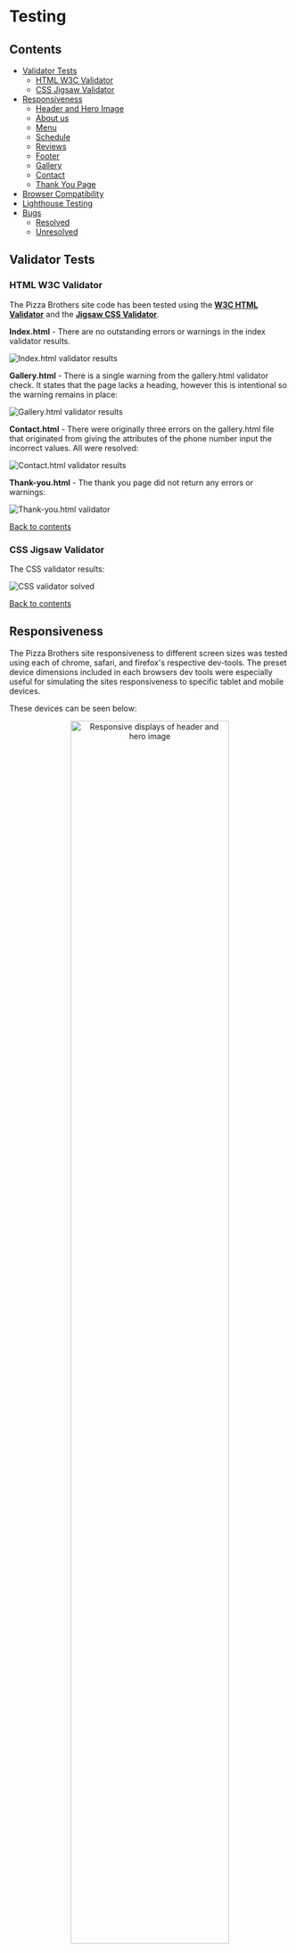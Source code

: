 # **Testing**

## Contents
- [Validator Tests](#validator-tests)
    - [HTML W3C Validator](#html-w3c-validator)
    - [CSS Jigsaw Validator](#css-jigsaw-validator)
- [Responsiveness](#responsiveness)
    - [Header and Hero Image](#header-and-hero-image)
    - [About us](#about-us)
    - [Menu](#menu)
    - [Schedule](#schedule)
    - [Reviews](#reviews)
    - [Footer](#footer)
    - [Gallery](#gallery)
    - [Contact](#contact)
    - [Thank You Page](#thank-you-page)
- [Browser Compatibility](#browser-compatibility)
- [Lighthouse Testing](#lighthouse-testing)
- [Bugs](#bugs)
    - [Resolved](#resolved)
    - [Unresolved](#unresolved)

## Validator Tests

### **HTML W3C Validator**
The Pizza Brothers site code has been tested using the [**W3C HTML Validator**](https://validator.w3.org/) and the [**Jigsaw CSS Validator**](https://jigsaw.w3.org/css-validator/). 

**Index.html** - There are no outstanding errors or warnings in the index validator results.

![Index.html validator results](assets/readme-images/index-validator.png)

**Gallery.html** - There is a single warning from the gallery.html validator check. It states that the page lacks a heading, however this is intentional so the warning remains in place:

![Gallery.html validator results](assets/readme-images/gallery-validator.png)

**Contact.html** - There were originally three errors on the gallery.html file that originated from giving the attributes of the phone number input the incorrect values. All were resolved:

![Contact.html validator results](assets/readme-images/contact-validator.png)

**Thank-you.html** - The thank you page did not return any errors or warnings:

![Thank-you.html validator](assets/readme-images/thank-you-validator.png)

[Back to contents](#contents)

### **CSS Jigsaw Validator**

The CSS validator results:

![CSS validator solved](assets/readme-images/css-validator-solved.png)

[Back to contents](#contents)

## **Responsiveness**

The Pizza Brothers site responsiveness to different screen sizes was tested using each of chrome, safari, and firefox's respective dev-tools. The preset device dimensions included in each browsers dev tools were especially useful for simulating the sites responsiveness to specific tablet and mobile devices.

These devices can be seen below:

<p align="center"><img src="assets/readme-images/tested-devices.jpg" width="75%" alt="Responsive displays of header and hero image"></p>

Similarly, dev tools allowed the responsiveness of the site to be tested on larger viewports such as desktop and laptop screen sizes by manually entering the dimensions in responsive mode.

The responsive design across various viewports can be seen below.

[Back to contents](#contents)

### **Header and Hero Image**
---

<p align="center"><img src="assets/readme-images/header.jpg" width="75%" alt="Responsive displays of header and hero image"></p>

- Navigation menu drops beneath the title on smaller devices.
- Navigation menu fixed to viewport across all screen sizes.
- Hero image responsive to screen size.
- Text overlay centers on mobile devices.

[Back to contents](#contents)

### **About Us**
---

<p align="center"><img src="assets/readme-images/about-us.jpg" width="75%" alt="Responsive displays of about us section"></p>

- Images responsive until tablet sized viewports, where they are removed from the display.
- Text panel expands on smaller devices to maintain readability.

[Back to contents](#contents)

### **Menu**
---

<p align="center"><img src="assets/readme-images/menu.jpg" width="75%" alt="Responsive displays of menu section"></p>

- Menu section stacks to maintain readability on smaller laptop devices.
- Becomes accordion on tablet and smaller devices, with text disappearing into a container which can then be opened by the user.

[Back to contents](#contents)

### **Schedule**
---

<p align="center"><img src="assets/readme-images/schedule.jpg" width="75%" alt="Responsive displays of schedule section"></p>

- The schedule section increases its width on different viewport sizes.
- The grid breaks down into single panels on mobile devices.

[Back to contents](#contents)

### **Reviews**
---

<p align="center"><img src="assets/readme-images/footer.png" width="75%" alt="Responsive displays of reviews section"></p>

- The reviews area increases width on smaller screen sizes.
- It forms a grid on mobile devices.

[Back to contents](#contents)

### **Footer**
---

<p align="center"><img src="assets/readme-images/footer.png" width="75%" alt="Responsive displays of footer"></p>

- The footer retains its style across all screen sizes.

[Back to contents](#contents)

### **Gallery**
---

<p align="center"><img src="assets/readme-images/gallery.jpg" width="75%" alt="Responsive displays of gallery page"></p>

- The gallery uses a responsive flex layout that adjusts the amount of images on each line depending on the viewport size.

[Back to contents](#contents)

### **Contact**
---

<p align="center"><img src="assets/readme-images/contact.png" width="75%" alt="Responsive displays of contact page"></p>

- The contact form width increases on smaller screen sizes.
- The image on the right side of the panel disappears on smaller devices and the contact form takes up the whole area.

[Back to contents](#contents)

### **Thank You Page**
---

<p align="center"><img src="assets/readme-images/thank-you.png" width="75%" alt="Responsive displays of thank you page"></p>

- Panel width increases to fill smaller viewport widths.
- Image is responsive and covers different viewports.

[Back to contents](#contents)

## **Browser Compatibility** 

The Pizza Brothers website has been tested on Google Chrome, Mozilla Firefox, Safari, and Opera. This process was done by using each browser's respective developer tools to check each page of the site in every viewport.

Initially, safari seemed to have the greatest amount of issues with the Pizza Brothers Site. It wouldn’t accept webp format images, which meant it was necessary to move back to jpg images. The images eventually loaded in jpg format, but at the expense of some performance. 

Since this issue was resolved all images are now rendered correctly, all functionallity is maintained, design appearance is uniform, and responsive designs are consistent across all tested browsers.

[Back to contents](#contents)

## **Lighthouse Testing**

**<h3 align="center">Index.html</h3>**

<p align="center"><img src="assets/readme-images/index-lighthouse.jpg" alt="Lighthouse results for the index page" width="75%"></p>

**<h3 align="center">Gallery.html</h3>**

<p align="center"><img src="assets/readme-images/gallery-lighthouse.jpg" alt="Lighthouse results for the gallery page" width="75%"></p>

**<h3 align="center">Contact.html</h3>**

<p align="center"><img src="assets/readme-images/contact-lighthouse.jpg" alt="Lighthouse results for the contact page" width="75%"></p>

**<h3 align="center">Thankyou.html</h3>**

<p align="center"><img src="assets/readme-images/thankyou-lighthouse.jpg" alt="Lighthouse results for the thank you page" width="75%"></p>

The index page required improvements after the initial lighthouse testing. Namely to accessibility and performance; the accessibility was resolved by improving color contrast on certain elements, adding aria labels to the accordion feature, and the performance was improved by reducing the size of certain images. The gallery similarly was struggling with its performance, which required image size adjustment.

The performance across the site is markedly worse on mobile devices on the index and gallery pages. The issue appears to stem from the server cache policy. This is an issue which with the current technology that the site employs, can not be improved. 

The analytics also suggest converting images into webp formats to improve performance, but this would have affected the site's compatibility with safari.

[Back to contents](#contents)

## **Bugs**

### **Resolved**

**Index.html Validator** - There were originally 20 errors in the index.html validator test. These were minor issues that included unclosed tags and incorrect button syntax. On the lighthouse test there were also issues with accessibility, which were resolved by applying aria labels to the checkbox elements in the menu section.

**Safari Images** - Images in webp format would not load on safari. This required all images to be converted back into their original format, which eventually solved the issue.

[Back to contents](#contents)

### **Unresolved**

**Accordion Animation** - Due to the nature of the accordion code in the menu section, the transition seems like it is appearing from the wrong direction. Fixing this would require completely changing the accordion code.

**Site Performance** - The lighthouse report showed a bad performance score on certain pages. 

[Back to contents](#contents)